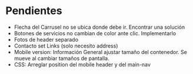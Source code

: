 
# Pendientes

+ Flecha del Carrusel no se ubica donde debe ir. Encontrar una solución
+ Botones de servicios no cambian de color ante clic. Implementarlo
+ Fotos de header separado
+ Contacto set Links (solo necesito address)
+ Mobile version: Información General ajustar tamaño del contenedor. Se mueve al cambiar tamaños de pantalla.
+ CSS: Arreglar position del mobile header y del main-nav